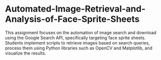 # Automated-Image-Retrieval-and-Analysis-of-Face-Sprite-Sheets
This assignment focuses on the automation of image search and download using the Google Search API, specifically targeting face sprite sheets. Students implement scripts to retrieve images based on search queries, process them using Python libraries such as OpenCV and Matplotlib, and visualize the results.
